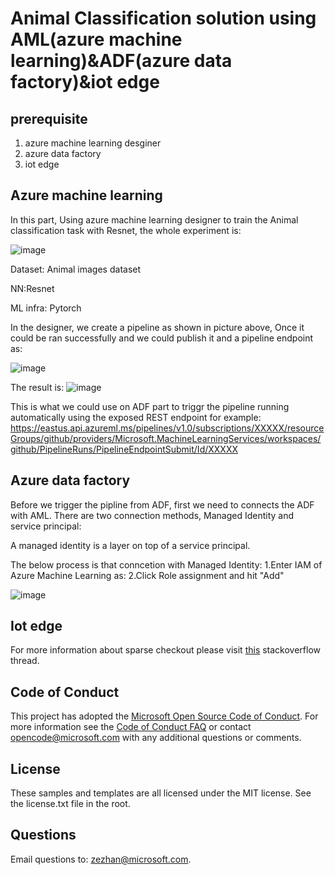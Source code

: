 # Animal Classification solution using AML(azure machine learning)&ADF(azure data factory)&iot edge 

## prerequisite 

1. azure machine learning desginer 
2. azure data factory
3. iot edge

## Azure machine learning 

In this part, Using azure machine learning designer to train the Animal classification task with Resnet, the whole experiment is:

![image](https://user-images.githubusercontent.com/36184365/143800557-25944bb8-e519-420c-bdc5-11e4b8a4e75c.png)

Dataset: Animal images dataset

NN:Resnet

ML infra: Pytorch

In the designer, we create a pipeline as shown in picture above, Once it could be ran successfully and we could publish it and a pipeline endpoint as:

![image](https://user-images.githubusercontent.com/36184365/143800984-a5b6d7ce-3887-4c8d-b86b-3a2521b4f78c.png)

The result is:
![image](https://user-images.githubusercontent.com/36184365/143801130-6b3bb828-e2fc-4122-9efb-7601cac94ee5.png)

This is what we could use on ADF part to triggr the pipeline running automatically using the exposed REST endpoint for example:
https://eastus.api.azureml.ms/pipelines/v1.0/subscriptions/XXXXX/resourceGroups/github/providers/Microsoft.MachineLearningServices/workspaces/github/PipelineRuns/PipelineEndpointSubmit/Id/XXXXX

## Azure data factory
Before we trigger the pipline from ADF, first we need to connects the ADF with AML.
There are two connection methods, Managed Identity and service principal:

A managed identity is a layer on top of a service principal.

The below process is that conncetion with Managed Identity:
1.Enter IAM of Azure Machine Learning as:
2.Click Role assignment and hit "Add"

![image](https://user-images.githubusercontent.com/36184365/143804573-a592494b-7916-4f25-881f-a776224657cb.png)

## Iot edge


For more information about sparse checkout please visit [this](https://stackoverflow.com/questions/23289006/on-windows-git-error-sparse-checkout-leaves-no-entry-on-the-working-directory) stackoverflow thread.

## Code of Conduct
This project has adopted the [Microsoft Open Source Code of Conduct](https://opensource.microsoft.com/codeofconduct/). For more information see the [Code of Conduct FAQ](https://opensource.microsoft.com/codeofconduct/faq/) or contact [opencode@microsoft.com](mailto:opencode@microsoft.com) with any additional questions or comments.

## License
These samples and templates are all licensed under the MIT license. See the license.txt file in the root.

## Questions
Email questions to: zezhan@microsoft.com.
